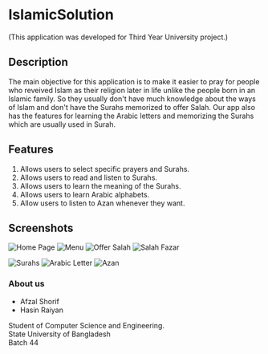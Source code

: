 # IslamicSolution
(This application was developed for Third Year University project.)

## Description
The main objective for this application is to make it easier to pray for people who reveived Islam as their religion later in life unlike the people born in an Islamic family. So they usually don't have much knowledge about the ways of Islam and don't have the Surahs memorized to offer Salah. Our app also has the features for learning the Arabic letters and memorizing the Surahs which are usually used in Surah.

## Features
1. Allows users to select specific prayers and Surahs.
2. Allows users to read and listen to Surahs.
3. Allows users to learn the meaning of the Surahs.
4. Allows users to learn Arabic alphabets.
4. Allow users to listen to Azan whenever they want.

## Screenshots
![Home Page](https://drive.google.com/uc?export=view&id=1OAASjHYwHcdDrWSdeVWE8ezpqcJcHP4_)
![Menu](https://drive.google.com/uc?export=view&id=1uTnf8kQ9PSEYksfa0ImtVlNje0PVdlcd)
![Offer Salah](https://drive.google.com/uc?export=view&id=1HuiHPXaXzutVTNV_0m7ApvhUrlwu7JIh)
![Salah Fazar](https://drive.google.com/uc?export=view&id=1wdaLWrB5Ohz0AXkDdQS3VzeEk7UNZ4AR)

![Surahs](https://drive.google.com/uc?export=view&id=1_yyj9mQHBjq3rsE4lauPxwguBFER1uRb)
![Arabic Letter](https://drive.google.com/uc?export=view&id=1mhhqy4EfvcX2vl44Ft88u52ZHLzyzJHe)
![Azan](https://drive.google.com/uc?export=view&id=1C-rQC-C637p74WeA3rPNCg_opGUhOqP4)

### About us
* Afzal Shorif
* Hasin Raiyan

Student of Computer Science and Engineering.</br>
State University of Bangladesh</br>
Batch 44
